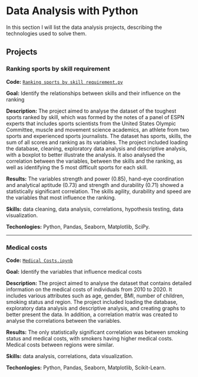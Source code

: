 # Data Analysis with Python

In this section I will list the data analysis projects, describing the technologies used to solve them.

## Projects

### Ranking sports by skill requirement

**Code:** [`Ranking sports by skill requirement.py`](https://github.com/FragaVini/Data-Analysis-Python/blob/main/Sport_Skills.py)

**Goal:** Identify the relationships between skills and their influence on the ranking

**Description:** The project aimed to analyse the dataset of the toughest sports ranked by skill, which was formed by the notes of a panel of ESPN experts that includes sports scientists from the United States Olympic Committee, muscle and movement science academics, an athlete from two sports and experienced sports journalists. The dataset has sports, skills, the sum of all scores and ranking as its variables. The project included loading the database, cleaning, exploratory data analysis and descriptive analysis, with a boxplot to better illustrate the analysis. It also analysed the correlation between the variables, between the skills and the ranking, as well as identifying the 5 most difficult sports for each skill.

**Results:** The variables strength and power (0.85), hand-eye coordination and analytical aptitude (0.73) and strength and durability (0.71) showed a statistically significant correlation. The skills agility, durability and speed are the variables that most influence the ranking.

**Skills:** data cleaning, data analysis, correlations, hypothesis testing, data visualization.

**Techonlogies:** Python, Pandas, Seaborn, Matplotlib, SciPy.

---------------------------------------------------------------------------------------------------------------------------------------------------------------------------------------------------------------------

### Medical costs

**Code:** [`Medical Costs.ipynb`](https://github.com/FragaVini/Data-Analysis-Python/blob/main/Medical_Costs.ipynb)

**Goal:** Identify the variables that influence medical costs

**Description:** The project aimed to analyse the dataset that contains detailed information on the medical costs of individuals from 2010 to 2020. It includes various attributes such as age, gender, BMI, number of children, smoking status and region. The project included loading the database, exploratory data analysis and descriptive analysis, and creating graphs to better present the data. In addition, a correlation matrix was created to analyse the correlations between the variables.

**Results:** The only statistically significant correlation was between smoking status and medical costs, with smokers having higher medical costs. Medical costs between regions were similar.

**Skills:** data analysis, correlations, data visualization.

**Techonlogies:** Python, Pandas, Seaborn, Matplotlib, Scikit-Learn.

